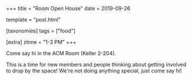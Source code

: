+++
title = "Room Open House"
date = 2019-09-26

template = "post.html"

[taxonomies]
tags = ["food"]

[extra]
ztime = "1-3 PM"
+++

Come say hi in the ACM Room (Keller 2-204).

<!-- more -->

This is a time for new members and people thinking about getting involved to drop by the space! We're not doing anything special, just come say hi!
